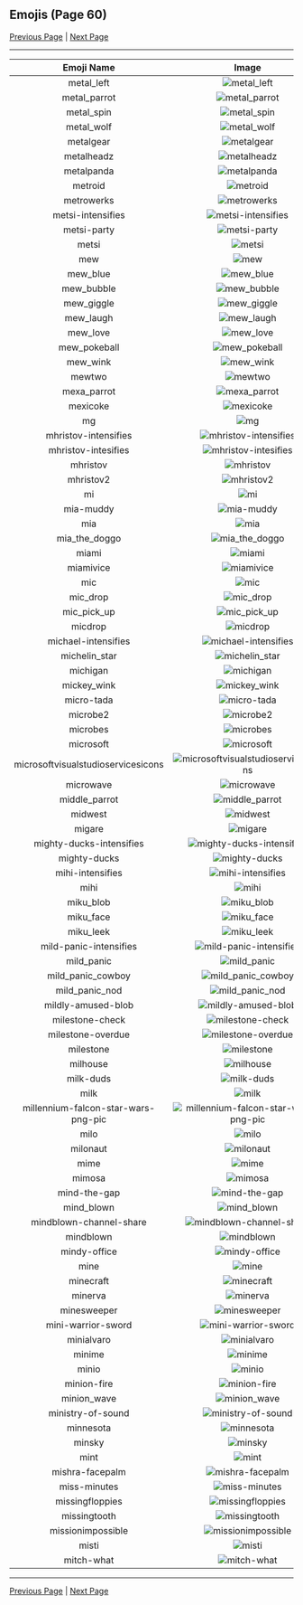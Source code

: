 
## Emojis (Page 60)

[Previous Page](/docs/hashicorp/page-m-0059.md)
  | [Next Page](/docs/hashicorp/page-m-0061.md)

<hr />

|Emoji Name|Image|
| :-: | :-: |
|metal_left| ![metal_left](/emojis/hashicorp/metal_left.png)|
|metal_parrot| ![metal_parrot](/emojis/hashicorp/metal_parrot.gif)|
|metal_spin| ![metal_spin](/emojis/hashicorp/metal_spin.gif)|
|metal_wolf| ![metal_wolf](/emojis/hashicorp/metal_wolf.png)|
|metalgear| ![metalgear](/emojis/hashicorp/metalgear.png)|
|metalheadz| ![metalheadz](/emojis/hashicorp/metalheadz.jpg)|
|metalpanda| ![metalpanda](/emojis/hashicorp/metalpanda.jpg)|
|metroid| ![metroid](/emojis/hashicorp/metroid.png)|
|metrowerks| ![metrowerks](/emojis/hashicorp/metrowerks.png)|
|metsi-intensifies| ![metsi-intensifies](/emojis/hashicorp/metsi-intensifies.gif)|
|metsi-party| ![metsi-party](/emojis/hashicorp/metsi-party.gif)|
|metsi| ![metsi](/emojis/hashicorp/metsi.png)|
|mew| ![mew](/emojis/hashicorp/mew.png)|
|mew_blue| ![mew_blue](/emojis/hashicorp/mew_blue.gif)|
|mew_bubble| ![mew_bubble](/emojis/hashicorp/mew_bubble.gif)|
|mew_giggle| ![mew_giggle](/emojis/hashicorp/mew_giggle.png)|
|mew_laugh| ![mew_laugh](/emojis/hashicorp/mew_laugh.gif)|
|mew_love| ![mew_love](/emojis/hashicorp/mew_love.png)|
|mew_pokeball| ![mew_pokeball](/emojis/hashicorp/mew_pokeball.gif)|
|mew_wink| ![mew_wink](/emojis/hashicorp/mew_wink.png)|
|mewtwo| ![mewtwo](/emojis/hashicorp/mewtwo.png)|
|mexa_parrot| ![mexa_parrot](/emojis/hashicorp/mexa_parrot.gif)|
|mexicoke| ![mexicoke](/emojis/hashicorp/mexicoke.png)|
|mg| ![mg](/emojis/hashicorp/mg.png)|
|mhristov-intensifies| ![mhristov-intensifies](/emojis/hashicorp/mhristov-intensifies.gif)|
|mhristov-intesifies| ![mhristov-intesifies](/emojis/hashicorp/mhristov-intesifies.gif)|
|mhristov| ![mhristov](/emojis/hashicorp/mhristov.png)|
|mhristov2| ![mhristov2](/emojis/hashicorp/mhristov2.png)|
|mi| ![mi](/emojis/hashicorp/mi.png)|
|mia-muddy| ![mia-muddy](/emojis/hashicorp/mia-muddy.png)|
|mia| ![mia](/emojis/hashicorp/mia.jpg)|
|mia_the_doggo| ![mia_the_doggo](/emojis/hashicorp/mia_the_doggo.png)|
|miami| ![miami](/emojis/hashicorp/miami.png)|
|miamivice| ![miamivice](/emojis/hashicorp/miamivice.png)|
|mic| ![mic](/emojis/hashicorp/mic.png)|
|mic_drop| ![mic_drop](/emojis/hashicorp/mic_drop.gif)|
|mic_pick_up| ![mic_pick_up](/emojis/hashicorp/mic_pick_up.gif)|
|micdrop| ![micdrop](/emojis/hashicorp/micdrop.jpg)|
|michael-intensifies| ![michael-intensifies](/emojis/hashicorp/michael-intensifies.gif)|
|michelin_star| ![michelin_star](/emojis/hashicorp/michelin_star.png)|
|michigan| ![michigan](/emojis/hashicorp/michigan.png)|
|mickey_wink| ![mickey_wink](/emojis/hashicorp/mickey_wink.gif)|
|micro-tada| ![micro-tada](/emojis/hashicorp/micro-tada.png)|
|microbe2| ![microbe2](/emojis/hashicorp/microbe2.png)|
|microbes| ![microbes](/emojis/hashicorp/microbes.png)|
|microsoft| ![microsoft](/emojis/hashicorp/microsoft.png)|
|microsoftvisualstudioservicesicons| ![microsoftvisualstudioservicesicons](/emojis/hashicorp/microsoftvisualstudioservicesicons.png)|
|microwave| ![microwave](/emojis/hashicorp/microwave.jpg)|
|middle_parrot| ![middle_parrot](/emojis/hashicorp/middle_parrot.gif)|
|midwest| ![midwest](/emojis/hashicorp/midwest.png)|
|migare| ![migare](/emojis/hashicorp/migare.gif)|
|mighty-ducks-intensifies| ![mighty-ducks-intensifies](/emojis/hashicorp/mighty-ducks-intensifies.gif)|
|mighty-ducks| ![mighty-ducks](/emojis/hashicorp/mighty-ducks.png)|
|mihi-intensifies| ![mihi-intensifies](/emojis/hashicorp/mihi-intensifies.gif)|
|mihi| ![mihi](/emojis/hashicorp/mihi.png)|
|miku_blob| ![miku_blob](/emojis/hashicorp/miku_blob.png)|
|miku_face| ![miku_face](/emojis/hashicorp/miku_face.png)|
|miku_leek| ![miku_leek](/emojis/hashicorp/miku_leek.png)|
|mild-panic-intensifies| ![mild-panic-intensifies](/emojis/hashicorp/mild-panic-intensifies.gif)|
|mild_panic| ![mild_panic](/emojis/hashicorp/mild_panic.png)|
|mild_panic_cowboy| ![mild_panic_cowboy](/emojis/hashicorp/mild_panic_cowboy.png)|
|mild_panic_nod| ![mild_panic_nod](/emojis/hashicorp/mild_panic_nod.gif)|
|mildly-amused-blob| ![mildly-amused-blob](/emojis/hashicorp/mildly-amused-blob.png)|
|milestone-check| ![milestone-check](/emojis/hashicorp/milestone-check.png)|
|milestone-overdue| ![milestone-overdue](/emojis/hashicorp/milestone-overdue.png)|
|milestone| ![milestone](/emojis/hashicorp/milestone.png)|
|milhouse| ![milhouse](/emojis/hashicorp/milhouse.png)|
|milk-duds| ![milk-duds](/emojis/hashicorp/milk-duds.png)|
|milk| ![milk](/emojis/hashicorp/milk.png)|
|millennium-falcon-star-wars-png-pic| ![millennium-falcon-star-wars-png-pic](/emojis/hashicorp/millennium-falcon-star-wars-png-pic.png)|
|milo| ![milo](/emojis/hashicorp/milo.png)|
|milonaut| ![milonaut](/emojis/hashicorp/milonaut.png)|
|mime| ![mime](/emojis/hashicorp/mime.png)|
|mimosa| ![mimosa](/emojis/hashicorp/mimosa.png)|
|mind-the-gap| ![mind-the-gap](/emojis/hashicorp/mind-the-gap.png)|
|mind_blown| ![mind_blown](/emojis/hashicorp/mind_blown.gif)|
|mindblown-channel-share| ![mindblown-channel-share](/emojis/hashicorp/mindblown-channel-share.gif)|
|mindblown| ![mindblown](/emojis/hashicorp/mindblown.gif)|
|mindy-office| ![mindy-office](/emojis/hashicorp/mindy-office.png)|
|mine| ![mine](/emojis/hashicorp/mine.gif)|
|minecraft| ![minecraft](/emojis/hashicorp/minecraft.png)|
|minerva| ![minerva](/emojis/hashicorp/minerva.jpg)|
|minesweeper| ![minesweeper](/emojis/hashicorp/minesweeper.png)|
|mini-warrior-sword| ![mini-warrior-sword](/emojis/hashicorp/mini-warrior-sword.gif)|
|minialvaro| ![minialvaro](/emojis/hashicorp/minialvaro.png)|
|minime| ![minime](/emojis/hashicorp/minime.png)|
|minio| ![minio](/emojis/hashicorp/minio.png)|
|minion-fire| ![minion-fire](/emojis/hashicorp/minion-fire.jpg)|
|minion_wave| ![minion_wave](/emojis/hashicorp/minion_wave.png)|
|ministry-of-sound| ![ministry-of-sound](/emojis/hashicorp/ministry-of-sound.png)|
|minnesota| ![minnesota](/emojis/hashicorp/minnesota.png)|
|minsky| ![minsky](/emojis/hashicorp/minsky.png)|
|mint| ![mint](/emojis/hashicorp/mint.png)|
|mishra-facepalm| ![mishra-facepalm](/emojis/hashicorp/mishra-facepalm.png)|
|miss-minutes| ![miss-minutes](/emojis/hashicorp/miss-minutes.png)|
|missingfloppies| ![missingfloppies](/emojis/hashicorp/missingfloppies.png)|
|missingtooth| ![missingtooth](/emojis/hashicorp/missingtooth.jpg)|
|missionimpossible| ![missionimpossible](/emojis/hashicorp/missionimpossible.png)|
|misti| ![misti](/emojis/hashicorp/misti.png)|
|mitch-what| ![mitch-what](/emojis/hashicorp/mitch-what.png)|

<hr/>

[Previous Page](/docs/hashicorp/page-m-0059.md)
  | [Next Page](/docs/hashicorp/page-m-0061.md)